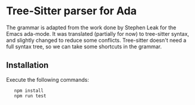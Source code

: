 # Tree-Sitter parser for Ada

The grammar is adapted from the work done by Stephen Leak for the
Emacs ada-mode. It was translated (partially for now) to tree-sitter
syntax, and slightly changed to reduce some conflicts. Tree-sitter
doesn't need a full syntax tree, so we can take some shortcuts in
the grammar.


## Installation

Execute the following commands:
```
   npm install
   npm run test
```


